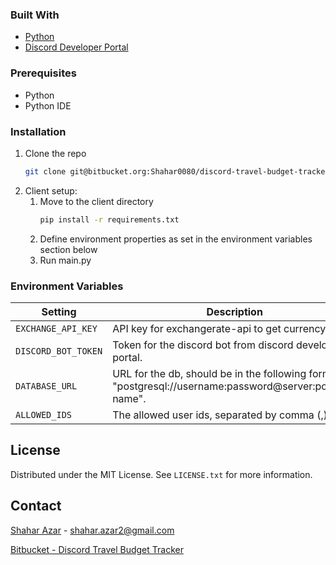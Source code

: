 ### Built With

* <a href="https://www.python.org/">Python</a>
* <a href="https://discord.com/developers/docs/intro">Discord Developer Portal</a>

<!-- PREREQUISITES -->

### Prerequisites

* Python
* Python IDE

### Installation

1. Clone the repo
   ```sh
   git clone git@bitbucket.org:Shahar0080/discord-travel-budget-tracker.git
   ```
2. Client setup:
    1. Move to the client directory
       ```sh
       pip install -r requirements.txt
       ```
    2. Define environment properties as set in the environment variables section below
    3. Run main.py

<!-- ENVIRONMENT VARIABLES -->

### Environment Variables

| **Setting**         | **Description**                                                                                          |
|---------------------|----------------------------------------------------------------------------------------------------------|
| `EXCHANGE_API_KEY`  | API key for exchangerate-api to get currency data.                                                       |
| `DISCORD_BOT_TOKEN` | Token for the discord bot from discord developer portal.                                                 |
| `DATABASE_URL`      | URL for the db, should be in the following format: "postgresql://username:password@server:port/db-name". | 
| `ALLOWED_IDS`       | The allowed user ids, separated by comma (,).                                                            |

<!-- LICENSE -->

## License

Distributed under the MIT License. See `LICENSE.txt` for more information.

<!-- CONTACT -->

## Contact

[Shahar Azar](https://www.linkedin.com/in/shahar-azar/) - shahar.azar2@gmail.com

[Bitbucket - Discord Travel Budget Tracker](https://bitbucket.org/Shahar0080/discord-travel-budget-tracker/src)
